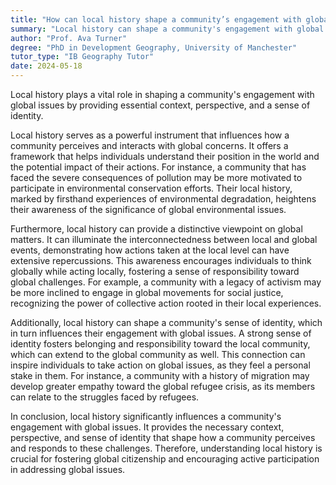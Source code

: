 ```yaml
---
title: "How can local history shape a community’s engagement with global issues?"
summary: "Local history can shape a community's engagement with global issues by providing context, perspective, and a sense of identity."
author: "Prof. Ava Turner"
degree: "PhD in Development Geography, University of Manchester"
tutor_type: "IB Geography Tutor"
date: 2024-05-18
---
```


Local history plays a vital role in shaping a community's engagement with global issues by providing essential context, perspective, and a sense of identity.

Local history serves as a powerful instrument that influences how a community perceives and interacts with global concerns. It offers a framework that helps individuals understand their position in the world and the potential impact of their actions. For instance, a community that has faced the severe consequences of pollution may be more motivated to participate in environmental conservation efforts. Their local history, marked by firsthand experiences of environmental degradation, heightens their awareness of the significance of global environmental issues.

Furthermore, local history can provide a distinctive viewpoint on global matters. It can illuminate the interconnectedness between local and global events, demonstrating how actions taken at the local level can have extensive repercussions. This awareness encourages individuals to think globally while acting locally, fostering a sense of responsibility toward global challenges. For example, a community with a legacy of activism may be more inclined to engage in global movements for social justice, recognizing the power of collective action rooted in their local experiences.

Additionally, local history can shape a community's sense of identity, which in turn influences their engagement with global issues. A strong sense of identity fosters belonging and responsibility toward the local community, which can extend to the global community as well. This connection can inspire individuals to take action on global issues, as they feel a personal stake in them. For instance, a community with a history of migration may develop greater empathy toward the global refugee crisis, as its members can relate to the struggles faced by refugees.

In conclusion, local history significantly influences a community's engagement with global issues. It provides the necessary context, perspective, and sense of identity that shape how a community perceives and responds to these challenges. Therefore, understanding local history is crucial for fostering global citizenship and encouraging active participation in addressing global issues.
    